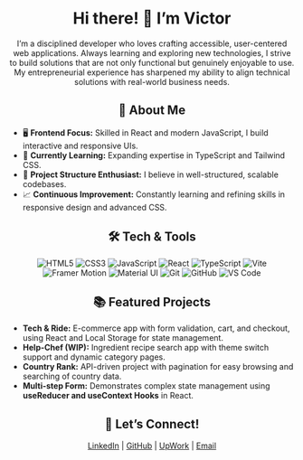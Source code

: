 <h1 align="center">Hi there! 👋 I’m Victor</h1>

<p align="center">I’m a disciplined developer who loves crafting accessible, user-centered web applications. Always learning and exploring new technologies, I strive to build solutions that are not only functional but genuinely enjoyable to use. My entrepreneurial experience has sharpened my ability to align technical solutions with real-world business needs.</p>

<h2 align="center">🚀 About Me</h2>
<ul>
  <li>🖥️ <strong>Frontend Focus:</strong> Skilled in React and modern JavaScript, I build interactive and responsive UIs.</li>
  <li>🌱 <strong>Currently Learning:</strong> Expanding expertise in TypeScript and Tailwind CSS.</li>
  <li>🎨 <strong>Project Structure Enthusiast:</strong> I believe in well-structured, scalable codebases.</li>
  <li>📈 <strong>Continuous Improvement:</strong> Constantly learning and refining skills in responsive design and advanced CSS.</li>
</ul>

<h2 align="center">🛠️ Tech & Tools</h2>
<p align="center">
  <img src="https://img.shields.io/badge/HTML5-E34F26?style=for-the-badge&logo=html5&logoColor=white" alt="HTML5">
  <img src="https://img.shields.io/badge/CSS3-1572B6?style=for-the-badge&logo=css3&logoColor=white" alt="CSS3">
  <img src="https://img.shields.io/badge/JavaScript-F7DF1E?style=for-the-badge&logo=javascript&logoColor=black" alt="JavaScript">
  <img src="https://img.shields.io/badge/React-61DAFB?style=for-the-badge&logo=react&logoColor=black" alt="React">
  <img src="https://img.shields.io/badge/TypeScript-007ACC?style=for-the-badge&logo=typescript&logoColor=white" alt="TypeScript">
  <img src="https://img.shields.io/badge/Vite-646CFF?style=for-the-badge&logo=vite&logoColor=white" alt="Vite">
<img src="https://img.shields.io/badge/Framer%20Motion-0055FF?style=for-the-badge&logo=framer&logoColor=white" alt="Framer Motion">
  <img src="https://img.shields.io/badge/Material--UI-0081CB?style=for-the-badge&logo=material-ui&logoColor=white" alt="Material UI">
  <img src="https://img.shields.io/badge/Git-F05032?style=for-the-badge&logo=git&logoColor=white" alt="Git">
  <img src="https://img.shields.io/badge/GitHub-181717?style=for-the-badge&logo=github&logoColor=white" alt="GitHub">
  <img src="https://img.shields.io/badge/VS%20Code-007ACC?style=for-the-badge&logo=visual-studio-code&logoColor=white" alt="VS Code">
</p>

<h2 align="center">📚 Featured Projects</h2>
<ul>
  <li><strong>Tech & Ride:</strong> E-commerce app with form validation, cart, and checkout, using React and Local Storage for state management.</li>
  <li><strong>Help-Chef (WIP):</strong> Ingredient recipe search app with theme switch support and dynamic category pages.</li>
  <li><strong>Country Rank:</strong> API-driven project with pagination for easy browsing and searching of country data.</li>
  <li><strong>Multi-step Form:</strong> Demonstrates complex state management using <strong>useReducer and useContext Hooks</strong> in React.</li>
</ul>

<h2 align="center">🤝 Let’s Connect!</h2>
<p align="center">
  <a href="https://www.linkedin.com/in/victor-kuwandira">LinkedIn</a> | 
  <a href="https://github.com/VictorKevz">GitHub</a> | 
  <a href="https://www.upwork.com/freelancers/~0198cbcea5176d357a?mp_source=share">UpWork</a> | 
  <a href="mailto:contact@victorkevz.com">Email</a>
</p>
